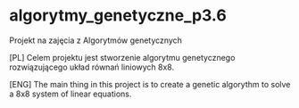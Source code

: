 # algorytmy_genetyczne_p3.6
Projekt na zajęcia z Algorytmów genetycznych

[PL]
Celem projektu jest stworzenie algorytmu genetycznego rozwiązującego układ równań liniowych 8x8.

[ENG]
The main thing in this project is to create a genetic algorythm to solve a 8x8 system of linear equations.
